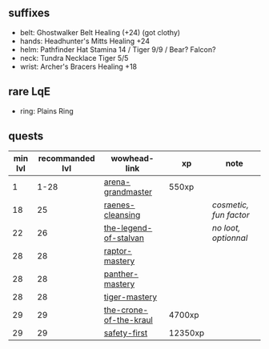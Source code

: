 ## suffixes
- belt: Ghostwalker Belt Healing (+24) (got clothy)
- hands: Headhunter's Mitts Healing +24
- helm: Pathfinder Hat Stamina 14 / Tiger 9/9 / Bear? Falcon?
- neck: Tundra Necklace Tiger 5/5
- wrist: Archer's Bracers Healing +18

## rare LqE
- ring: Plains Ring

## quests
| min lvl | recommanded lvl | wowhead-link | xp | note |
| ------- | --------------- | ------------ | -- | ---- |
| 1  | 1-28 | [arena-grandmaster](https://classic.wowhead.com/quest=7838/arena-grandmaster) | 550xp | |
| 18 | 25 | [raenes-cleansing](https://classic.wowhead.com/quest=1028/raenes-cleansing) | | *cosmetic, fun factor*|
| 22 | 26 | [the-legend-of-stalvan](https://classic.wowhead.com/quest=98/the-legend-of-stalvan) | | *no loot, optionnal* |
| 28 | 28 | [raptor-mastery](https://classic.wowhead.com/quest=197/raptor-mastery) | | |
| 28 | 28 | [panther-mastery](https://classic.wowhead.com/quest=193/panther-mastery) | | |
| 28 | 28 | [tiger-mastery](https://classic.wowhead.com/quest=188/tiger-mastery) | | |
| 29 | 29 | [the-crone-of-the-kraul](https://classic.wowhead.com/quest=1101/the-crone-of-the-kraul) | 4700xp | |
| 29 | 29 | [safety-first](https://classic.wowhead.com/quest=1189/safety-first) | 12350xp | |
